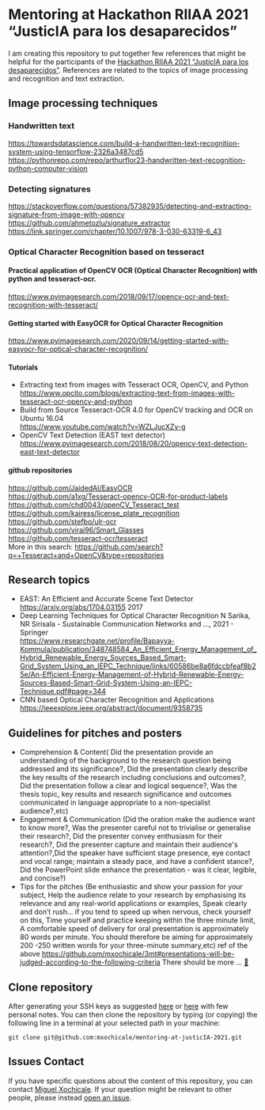 # Mentoring at Hackathon RIIAA 2021 “JusticIA para los desaparecidos”
I am creating this repository to put together few references that might be helpful for the participants of the [Hackathon RIIAA 2021 “JusticIA para los desaparecidos”](https://docs.google.com/document/d/1-4cKb-VQ6WOTmxnj1yc_pmQwYRFwmTxmf6xndlFYKmg/edit). 
References are related to the topics of image processing and recognition and text extraction.

## Image processing techniques 

### Handwritten text 
https://towardsdatascience.com/build-a-handwritten-text-recognition-system-using-tensorflow-2326a3487cd5 
https://pythonrepo.com/repo/arthurflor23-handwritten-text-recognition-python-computer-vision

###  Detecting signatures 
https://stackoverflow.com/questions/57382935/detecting-and-extracting-signature-from-image-with-opencv 
https://github.com/ahmetozlu/signature_extractor 
https://link.springer.com/chapter/10.1007/978-3-030-63319-6_43 

### Optical Character Recognition based on tesseract 

#### Practical application of OpenCV OCR (Optical Character Recognition) with python and tesseract-ocr. 
https://www.pyimagesearch.com/2018/09/17/opencv-ocr-and-text-recognition-with-tesseract/ 

#### Getting started with EasyOCR for Optical Character Recognition
https://www.pyimagesearch.com/2020/09/14/getting-started-with-easyocr-for-optical-character-recognition/

#### Tutorials 
* Extracting text from images with Tesseract OCR, OpenCV, and Python  
https://www.opcito.com/blogs/extracting-text-from-images-with-tesseract-ocr-opencv-and-python   
* Build from Source Tesseract-OCR 4.0 for OpenCV tracking and OCR on Ubuntu 16.04   
https://www.youtube.com/watch?v=WZLJucXZy-g    
* OpenCV Text Detection (EAST text detector)   
https://www.pyimagesearch.com/2018/08/20/opencv-text-detection-east-text-detector  

#### github repositories 
https://github.com/JaidedAI/EasyOCR   
https://github.com/a1xg/Tesseract-opencv-OCR-for-product-labels   
https://github.com/chd0043/openCV_Tesseract_test   
https://github.com/kairess/license_plate_recognition   
https://github.com/stefbo/ulr-ocr    
https://github.com/viraj96/Smart_Glasses    
https://github.com/tesseract-ocr/tesseract   
More in this search: https://github.com/search?q=+Tesseract+and+OpenCV&type=repositories    

## Research topics 
* EAST: An Efficient and Accurate Scene Text Detector https://arxiv.org/abs/1704.03155 2017 
* Deep Learning Techniques for Optical Character Recognition N Sarika, NR Sirisala - Sustainable Communication Networks and …, 2021 - Springer   
https://www.researchgate.net/profile/Bapayya-Kommula/publication/348748584_An_Efficient_Energy_Management_of_Hybrid_Renewable_Energy_Sources_Based_Smart-Grid_System_Using_an_IEPC_Technique/links/60586be8a6fdccbfeaf8b25e/An-Efficient-Energy-Management-of-Hybrid-Renewable-Energy-Sources-Based-Smart-Grid-System-Using-an-IEPC-Technique.pdf#page=344   
* CNN based Optical Character Recognition and Applications 
  https://ieeexplore.ieee.org/abstract/document/9358735

## Guidelines for pitches and posters
* Comprehension & Content( Did the presentation provide an understanding of the background to the research question being addressed and its significance?, Did the presentation clearly describe the key results of the research including conclusions and outcomes?, Did the presentation follow a clear and logical sequence?, Was the thesis topic, key results and research significance and outcomes communicated in language appropriate to a non-specialist audience?,etc)
* Engagement & Communication (Did the oration make the audience want to know more?, Was the presenter careful not to trivialise or generalise their research?, Did the presenter convey enthusiasm for their research?, Did the presenter capture and maintain their audience's attention?,Did the speaker have sufficient stage presence, eye contact and vocal range; maintain a steady pace, and have a confident stance?, Did the PowerPoint slide enhance the presentation - was it clear, legible, and concise?) 
* Tips for the pitches (Be enthusiastic and show your passion for your subject, Help the audience relate to your research by emphasising its relevance and any real-world applications or examples, Speak clearly and don’t rush... if you tend to speed up when nervous, check yourself on this, Time yourself and practice keeping within the three minute limit, A comfortable speed of delivery for oral presentation is approximately 80 words per minute. You should therefore be aiming for approximately 200 -250 written words for your three-minute summary,etc) ref of the above https://github.com/mxochicale/3mt#presentations-will-be-judged-according-to-the-following-criteria 
There should be more … [:link:](https://github.com/mxochicale/3mt#presentations-will-be-judged-according-to-the-following-criteria)


## Clone repository
After generating your SSH keys as suggested [here](https://docs.github.com/en/github/authenticating-to-github/generating-a-new-ssh-key-and-adding-it-to-the-ssh-agent) or [here](/github/SSH.md) with few personal notes.
You can then clone the repository by typing (or copying) the following line in a terminal at your selected path in your machine:
```
git clone git@github.com:mxochicale/mentoring-at-justicIA-2021.git
```

## Issues Contact 
If you have specific questions about the content of this repository, you can contact 
[Miguel Xochicale](mailto:perez.xochicale@gmail.com?subject="[tools]"). 
If your question might be relevant to other people, please instead 
[open an issue](https://github.com/mxochicale/mentoring-at-justicIA-2021/issues).
